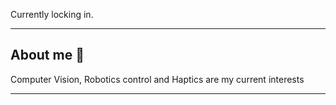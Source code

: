 Currently locking in.

-----------------------------------
## About me 👋

Computer Vision, Robotics control and Haptics are my current interests

--------------------
